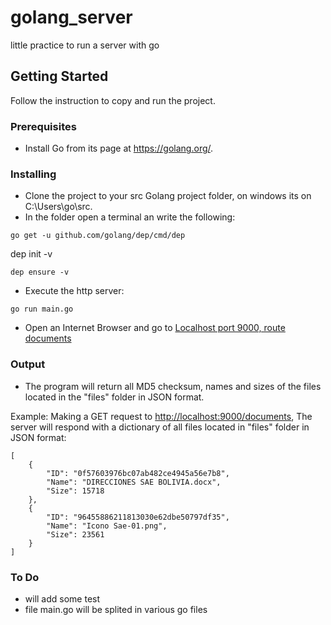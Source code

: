# golang_server
little practice to run a server with go

## Getting Started

Follow the instruction to copy and run the project.

### Prerequisites

* Install Go from its page at https://golang.org/.

### Installing

* Clone the project to your src Golang project folder, on windows its on C:\Users\go\src. 
* In the folder open a terminal an write the following:
```
go get -u github.com/golang/dep/cmd/dep
```
dep init -v
```
dep ensure -v 
```
* Execute the http server:
```
go run main.go
```

* Open an Internet Browser and go to [Localhost port 9000, route documents](http://localhost:9000/documents)

### Output

* The program will return all MD5 checksum, names and sizes of the files located in the "files" folder in JSON format.

Example:
Making a GET request to [http://localhost:9000/documents](http://localhost:9000/documents),
The server will respond with a dictionary of all files located in "files" folder in JSON format:

```
[
    {
        "ID": "0f57603976bc07ab482ce4945a56e7b8",
        "Name": "DIRECCIONES SAE BOLIVIA.docx",
        "Size": 15718
    },
    {
        "ID": "96455886211813030e62dbe50797df35",
        "Name": "Icono Sae-01.png",
        "Size": 23561
    }
]
```

### To Do
* will add some test 
* file main.go will be splited in various go files
